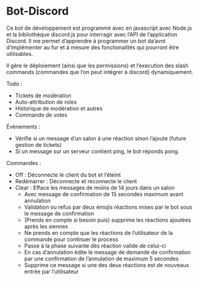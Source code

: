 # Bot-Discord

Ce bot de développement est programmé avec en javascript avec Node.js et la bibliothèque discord.js pour interragir avec l’API de l’application Discord.
Il me permet d’apprendre à programmer un bot da’avnt d’implémenter au fur et à mesure des fonctionalités qui pourront être utilisables.

Il gère le déploiement (ainsi que les permissions) et l’execution des slash commands (commandes que l’on peut intégrer à discord) dynamiquement.

Todo :
- Tickets de modération
- Auto-attribution de roles
- Historique de modération et autres
- Commande de votes

Évènements :
- Vérifie si un message d’un salon à une réaction sinon l’ajoute (future gestion de tickets)
- Si un message sur un serveur contient ping, le bot réponds pong.

Commandes :
- Off : Déconnecte le client du bot et l’éteint
- Redémarrer : Déconnecte et reconnecte le client
- Clear : Efface les messages de moins de 14 jours dans un salon
  - Avec message de confirmation de 15 secondes maximum avant annulation
  - Validation ou refus par deux émojis réactions mises par le bot sous le message de confirmation
  - (Prends en compte si besoin puis) supprime les réactions ajoutées après les siennes
  - Ne prends en compte que les réactions de l’utilisateur de la commande pour continuer le process
  - Passe à la phase suivante dès réaction valide de celui-ci
  - En cas d’annulation édite le message de demande de confirmation par une confirmation de l’annulation de maximum 5 secondes
  - Supprime ce message si une des deux réactions est de nouveaux entrée par l’utilisateur 
